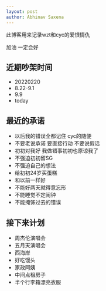 ```yaml
---
layout: post
author: Abhinav Saxena
---
```


此博客用来记录wzt和cyc的爱恨情仇


加油  一定会好


## 近期吵架时间
- 20220220
- 8.22-9.1
- 9.9
- today

## 最近的承诺
- 以后我的错误全都记住  cyc的随便
- 不要老说承诺  要直接行动  不要说假话
- 初初对我好  我做错事初初也原谅我了
- 不强迫初初留SG
- 不强迫自己的想法
- 给初初24岁买蛋糕
- 和以前一样好
- 不能好两天就得意忘形
- 不能睡觉不定闹钟
- 不能掩饰过去的错误

## 接下来计划
- 周杰伦演唱会
- 五月天演唱会
- 西海岸
- 好吃馒头
- 家政阿姨
- 中间点租房子
- 半个行李箱漂亮衣服